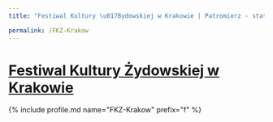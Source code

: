 ```yaml
---
title: "Festiwal Kultury \u017Bydowskiej w Krakowie | Patromierz - statystyki Patronite.pl"

permalink: /FKZ-Krakow
---
```


# [Festiwal Kultury Żydowskiej w Krakowie](https://patronite.pl/FKZ-Krakow)

{% include profile.md name="FKZ-Krakow" prefix="f" %}
